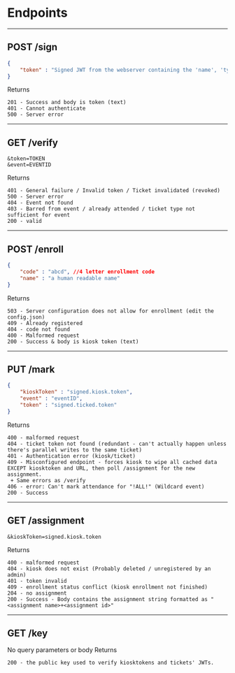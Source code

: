 # Endpoints
***
## POST /sign
```json
{
    "token" : "Signed JWT from the webserver containing the 'name', 'type' and 'phone'"
}
```
Returns
```
201 - Success and body is token (text)
401 - Cannot authenticate
500 - Server error
```
***
## GET /verify
```
&token=TOKEN
&event=EVENTID
```
Returns
```
401 - General failure / Invalid token / Ticket invalidated (revoked)
500 - Server error
404 - Event not found
403 - Barred from event / already attended / ticket type not sufficient for event
200 - valid
```
***
## POST /enroll
```json
{
    "code" : "abcd", //4 letter enrollment code
    "name" : "a human readable name"
}
```
Returns
```
503 - Server configuration does not allow for enrollment (edit the config.json)
409 - Already registered
404 - code not found
400 - Malformed request
200 - Success & body is kiosk token (text)
```
***
## PUT /mark
```json
{
    "kioskToken" : "signed.kiosk.token",
    "event" : "eventID",
    "token" : "signed.ticked.token"
}
```
Returns
```
400 - malformed request
404 - ticket token not found (redundant - can't actually happen unless there's parallel writes to the same ticket)
401 - Authentication error (kiosk/ticket)
409 - Misconfigured endpoint - forces kiosk to wipe all cached data EXCEPT kiosktoken and URL, then poll /assignment for the new assignment.
 + Same errors as /verify
406 - error: Can't mark attendance for "!ALL!" (Wildcard event)
200 - Success
```
***
## GET /assignment
```
&kioskToken=signed.kiosk.token
```
Returns
```
400 - malformed request
404 - kiosk does not exist (Probably deleted / unregistered by an admin)
401 - token invalid
409 - enrollment status conflict (kiosk enrollment not finished)
204 - no assignment
200 - Success - Body contains the assignment string formatted as "<assignment name>+<assignment id>"
```
***
## GET /key
No query parameters or body
Returns
```
200 - the public key used to verify kiosktokens and tickets' JWTs.
```
